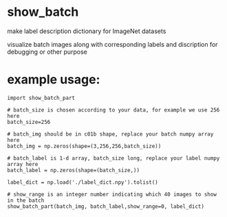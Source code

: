 # show_batch

make label description dictionary for ImageNet datasets

visualize batch images along with corresponding labels and discription for debugging or other purpose

# example usage:

    import show_batch_part
    
    # batch_size is chosen according to your data, for example we use 256 here
    batch_size=256
    
    # batch_img should be in c01b shape, replace your batch numpy array here
    batch_img = np.zeros(shape=(3,256,256,batch_size))   
    
    # batch_label is 1-d array, batch_size long, replace your label numpy array here
    batch_label = np.zeros(shape=(batch_size,)) 
    
    label_dict = np.load('./label_dict.npy').tolist()
    
    # show_range is an integer number indicating which 40 images to show in the batch
    show_batch_part(batch_img, batch_label,show_range=0, label_dict)  

